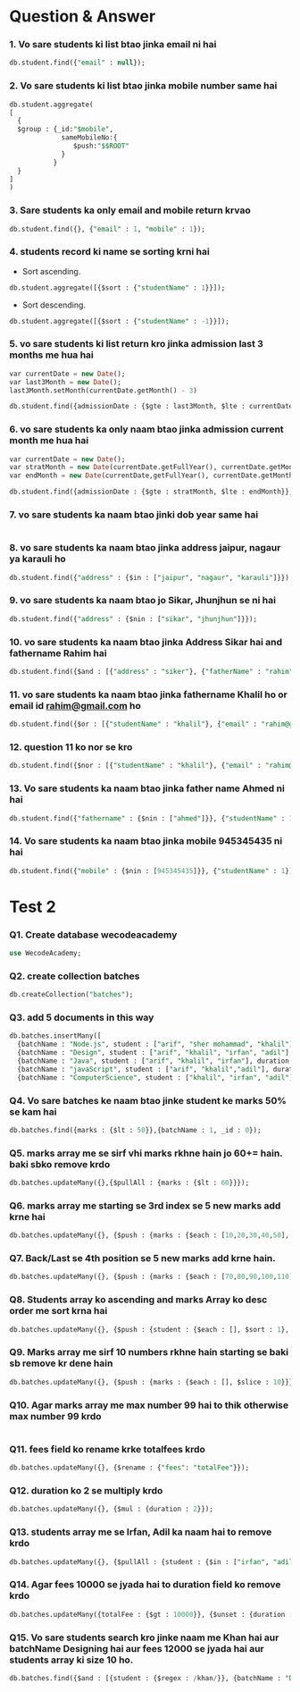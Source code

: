 # Question & Answer

### 1. Vo sare students ki list btao jinka email ni hai 

```sql
db.student.find({"email" : null});
```

### 2. Vo sare students ki list btao jinka mobile number same hai 

```sql
db.student.aggregate(
[
  {
  $group : {_id:"$mobile", 
             sameMobileNo:{
             	$push:"$$ROOT"
             }
           }
  }
]
)
```

### 3. Sare students ka only email and mobile return krvao

```sql
db.student.find({}, {"email" : 1, "mobile" : 1});
```

### 4. students record ki name se sorting krni hai 

- Sort ascending.

```sql
db.student.aggregate([{$sort : {"studentName" : 1}}]);
```

- Sort descending.

```sql
db.student.aggregate([{$sort : {"studentName" : -1}}]);
```

### 5. vo sare students ki list return kro jinka admission last 3 months me hua hai 

```sql
var currentDate = new Date();
var last3Month = new Date();
last3Month.setMonth(currentDate.getMonth() - 3)

db.student.find({admissionDate : {$gte : last3Month, $lte : currentDate}})
```

### 6. vo sare students ka only naam btao jinka admission current month me hua hai 

```sql
var currentDate = new Date();
var stratMonth = new Date(currentDate.getFullYear(), currentDate.getMonth(), 1);
var endMonth = new Date(currentDate,getFullYear(), currentDate.getMonth() + 1, 0);

db.student.find({admissionDate : {$gte : stratMonth, $lte : endMonth}}, {studentName : 1})
```

### 7. vo sare students ka naam btao jinki dob year same hai 

```sql
```

### 8. vo sare students ka naam btao jinka address jaipur, nagaur ya karauli ho 

```sql
db.student.find({"address" : {$in : ["jaipur", "nagaur", "karauli"]}});
```

### 9. vo sare students ka naam btao jo Sikar, Jhunjhun se ni hai 

```sql
db.student.find({"address" : {$nin : ["sikar", "jhunjhun"]}});
```

### 10. vo sare students ka naam btao jinka Address Sikar hai and fathername Rahim hai 

```sql
db.student.find({$and : [{"address" : "siker"}, {"fatherName" : "rahim"}]}, {"studentName" : 1});
```

### 11. vo sare students ka naam btao jinka fathername Khalil ho or email id rahim@gmail.com ho 

```sql
db.student.find({$or : [{"studentName" : "khalil"}, {"email" : "rahim@gmail.com"}]}, {"studentName" : 1});
```

### 12. question 11 ko nor se kro 

```sql
db.student.find({$nor : [{"studentName" : "khalil"}, {"email" : "rahim@gmail.com"}]}, {"studentName" : 1});
```

### 13. Vo sare students ka naam btao jinka father name Ahmed ni hai 

```sql
db.student.find({"fathername" : {$nin : ["ahmed"]}}, {"studentName" : 1})
```

### 14. Vo sare students ka naam btao jinka mobile 945345435 ni hai

```sql
db.student.find({"mobile" : {$nin : [945345435]}}, {"studentName" : 1});
```

# Test 2

### Q1. Create database wecodeacademy

```sql
use WecodeAcademy;
```

### Q2. create collection batches

```sql
db.createCollection("batches");
```

### Q3. add 5 documents in this way

```sql 
db.batches.insertMany([
  {batchName : "Node.js", student : ["arif", "sher mohammad", "khalil"], duration : 5, fees: 5000, marks : [10,20,30,40,50]}
  {batchName : "Design", student : ["arif", "khalil", "irfan", "adil"], duration : 5, fees: 12000, marks : [10,20,30]}, 
  {batchName : "Java", student : ["arif", "khalil", "irfan"], duration : 5, fees: 13000, marks : [10,80,60]}, 
  {batchName : "javaScript", student : ["arif", "khalil","adil"], duration : 5, fees: 5000, marks : [71,26,99,67]}, 
  {batchName : "ComputerScience", student : ["khalil", "irfan", "adil"], duration : 5, fees: 1000, marks : [60,60,60]}])
```

### Q4. Vo sare batches ke naam btao jinke student ke marks 50% se kam hai
 ```sql
db.batches.find({marks : {$lt : 50}},{batchName : 1, _id : 0});
 ```

### Q5. marks array me se sirf vhi marks rkhne hain jo 60+= hain. baki sbko remove krdo

```sql
db.batches.updateMany({},{$pullAll : {marks : {$lt : 60}}});
```

### Q6. marks array me starting se 3rd index se 5 new marks add krne hai 

```sql
db.batches.updateMany({}, {$push : {marks : {$each : [10,20,30,40,50], $position: 3}}});
```

### Q7. Back/Last se 4th position se 5 new marks add krne hain.

```sql
db.batches.updateMany({}, {$push : {marks : {$each : [70,80,90,100,110], $position: -4}}});
```

### Q8. Students array ko ascending and marks Array ko desc order me sort krna hai 

```sql
db.batches.updateMany({}, {$push : {student : {$each : [], $sort : 1}, marks:{$each : [], $sort : -1}}});
```

### Q9. Marks array me sirf 10 numbers rkhne hain starting se baki sb remove kr dene hain

```sql
db.batches.updateMany({}, {$push : {marks : {$each : [], $slice : 10}}});
```
### Q10. Agar marks array me max number 99 hai to thik otherwise max number 99 krdo

```sql
```

### Q11. fees field ko rename krke totalfees krdo 

```sql
db.batches.updateMany({}, {$rename : {"fees": "totalFee"}});
```

### Q12. duration ko 2 se multiply krdo 

```sql
db.batches.updateMany({}, {$mul : {duration : 2}});
```

### Q13. students array me se Irfan, Adil ka naam hai to remove krdo

```sql
db.batches.updateMany({}, {$pullAll : {student : {$in : ["irfan", "adil"]}}});
```

### Q14. Agar fees 10000 se jyada hai to duration field ko remove krdo

```sql
db.batches.updateMany({totalFee : {$gt : 10000}}, {$unset : {duration : ""}});
```

### Q15. Vo sare students search kro jinke naam me Khan hai aur batchName Designing hai aur fees 12000 se jyada hai aur students array ki size 10 ho.

```sql
db.batches.find({$and : [{student : {$regex : /khan/}}, {batchName : "Design"}, {totalFee : {$gt : 12000}}, {student : {$size : 10}}]});
```